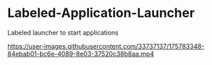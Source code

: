 # Labeled-Application-Launcher
Labeled launcher to start applications


https://user-images.githubusercontent.com/33737137/175783348-84ebab01-bc6e-4089-8e03-37520c38b8aa.mp4

